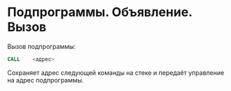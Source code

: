 # Подпрограммы. Объявление. Вызов

Вызов подпрограммы:

```asm
CALL    <адрес>
```

Сохраняет адрес следующей команды на стеке и передаёт управление на адрес
подпрограммы.
